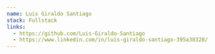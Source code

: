 ```yaml
---
name: Luis Giraldo Santiago
stack: Fullstack
links:
  - https://github.com/Luis-Giraldo-Santiago
  - https://www.linkedin.com/in/luis-giraldo-santiago-395a38328/
---
```

